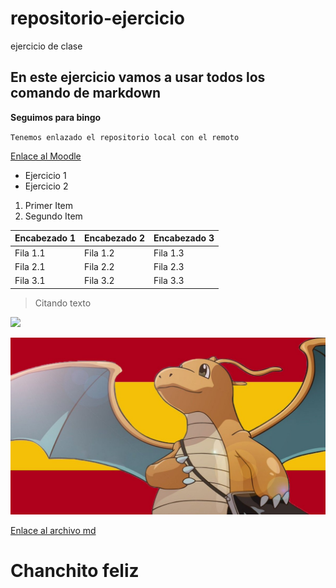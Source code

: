 # repositorio-ejercicio
 ejercicio de clase

## En este ejercicio vamos a usar todos los comando de markdown

**Seguimos para bingo**

`Tenemos enlazado el repositorio local con el remoto`

[Enlace al Moodle](https://informatica.iesalbarregas.com/my/)

* Ejercicio 1
* Ejercicio 2

1. Primer Item
2. Segundo Item

| Encabezado 1 | Encabezado 2 | Encabezado 3
| --- | --- | --- | 
| Fila 1.1 | Fila 1.2 | Fila 1.3 |
| Fila 2.1 | Fila 2.2 | Fila 2.3 |
| Fila 3.1 | Fila 3.2 | Fila 3.3 |

>Citando texto

[![](https://josefacchin.com/wp-content/uploads/2020/02/como-quitar-el-fondo-de-una-imagen.png)](https://josefacchin.com/como-quitar-el-fondo-de-una-imagen/)

![](https://github.com/msanchezs02/repositorio-ejercicio/blob/main/IMAGEN/dragonite.jpg?raw=true)

[Enlace al archivo md](ejercicio.md)

# Chanchito feliz